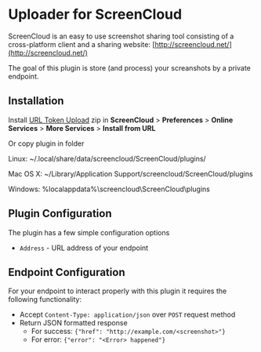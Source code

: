 Uploader for ScreenCloud
================================

ScreenCloud is an easy to use screenshot sharing tool consisting of a cross-platform client and a sharing website: [http://screencloud.net/](http://screencloud.net/)

The goal of this plugin is store (and process) your screanshots by a private endpoint.

Installation
------------

Install [URL Token Upload][current] zip in **ScreenCloud** > **Preferences** > **Online Services** > **More Services** > **Install from URL**

Or copy plugin in folder

Linux: ~/.local/share/data/screencloud/ScreenCloud/plugins/

Mac OS X: ~/Library/Application Support/screencloud/ScreenCloud/plugins

Windows: %localappdata%\screencloud\ScreenCloud\plugins

Plugin Configuration
--------------------

The plugin has a few simple configuration options

 * `Address` - URL address of your endpoint

Endpoint Configuration
----------------------

For your endpoint to interact properly with this plugin it requires the following functionality:
 * Accept `Content-Type: application/json` over `POST` request method
 * Return JSON formatted response
    * For success: `{"href": "http://example.com/<screenshot>"}`
    * For error: `{"error": "<Error> happened"}`

[current]: https://dev.876974.ru/876974/scuploader/archive/master.zip
